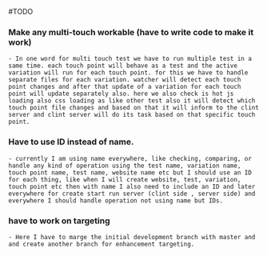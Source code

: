 #TODO

### Make any multi-touch workable (have to write code to make it work)
    - In one word for multi touch test we have to run multiple test in a same time. each touch point will behave as a test and the active variation will run for each touch point. for this we have to handle separate files for each variation. watcher will detect each touch point changes and after that update of a variation for each touch point will update separately also. here we also check is hot js loading also css loading as like other test also it will detect which touch point file changes and based on that it will inform to the clint server and clint server will do its task based on that specific touch point. 

### Have to use ID instead of name.
    - currently I am using name everywhere, like checking, comparing, or handle any kind of operation using the test name, variation name, touch point name, test name, website name etc but I should use an ID for each thing, like when I will create website, test, variation, touch point etc then with name I also need to include an ID and later everywhere for create start run server (clint side , server side) and everywhere I should handle operation not using name but IDs.  


### have to work on targeting
    - Here I have to marge the initial development branch with master and and create another branch for enhancement targeting. 
